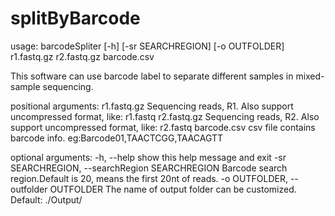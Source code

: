 # splitByBarcode

usage: barcodeSpliter [-h] [-sr SEARCHREGION] [-o OUTFOLDER] r1.fastq.gz r2.fastq.gz barcode.csv

This software can use barcode label to separate different samples in mixed-sample sequencing.

positional arguments:
  r1.fastq.gz           Sequencing reads, R1. Also support uncompressed format, like: r1.fastq
  r2.fastq.gz           Sequencing reads, R2. Also support uncompressed format, like: r2.fastq
  barcode.csv           csv file contains barcode info. eg:Barcode01,TAACTCGG,TAACAGTT

optional arguments:
  -h, --help            show this help message and exit
  -sr SEARCHREGION, --searchRegion SEARCHREGION
                        Barcode search region.Default is 20, means the first 20nt of reads.
  -o OUTFOLDER, --outfolder OUTFOLDER
                        The name of output folder can be customized. Default: ./Output/